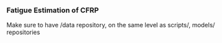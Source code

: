 ### Fatigue Estimation of CFRP

Make sure to have /data repository, on the same level as scripts/, models/ repositories

